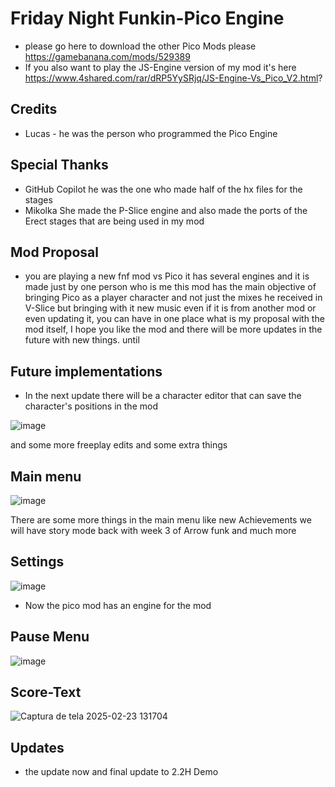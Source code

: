 # Friday Night Funkin-Pico Engine
* please go here to download the other Pico Mods please https://gamebanana.com/mods/529389
* If you also want to play the JS-Engine version of my mod it's here https://www.4shared.com/rar/dRP5YySRjq/JS-Engine-Vs_Pico_V2.html?
## Credits
* Lucas - he was the person who programmed the Pico Engine

## Special Thanks
* GitHub Copilot he was the one who made half of the hx files for the stages
* Mikolka She made the P-Slice engine and also made the ports of the Erect stages that are being used in my mod

## Mod Proposal

* you are playing a new fnf mod vs Pico it has several engines and it is made just by one person who is me this mod has the main objective of bringing Pico as a player character and not just the mixes he received in V-Slice but bringing with it new music even if it is from another mod or even updating it, you can have in one place what is my proposal with the mod itself, I hope you like the mod and there will be more updates in the future with new things. until

## Future implementations
* In the next update there will be a character editor that can save the character's positions in the mod

![image](https://github.com/user-attachments/assets/c93ef213-7381-4216-b5fa-a38d02be2ad8)

and some more freeplay edits and some extra things

## Main menu

![image](https://github.com/user-attachments/assets/7b2d6a38-6d3f-4650-9460-689ff161c607)

There are some more things in the main menu like new Achievements
we will have story mode back with week 3 of Arrow funk and much more

## Settings

 ![image](https://github.com/user-attachments/assets/56cae3dd-d44b-40b2-9c58-26205b3d3927)

* Now the pico mod has an engine for the mod

## Pause Menu
![image](https://github.com/user-attachments/assets/cfde74b0-1ca0-4d73-8560-ce0028e44583)

## Score-Text
![Captura de tela 2025-02-23 131704](https://github.com/user-attachments/assets/dfc3bd85-88e5-4e85-8a63-413117aa1162)


## Updates
* the update now and final update to 2.2H Demo 
